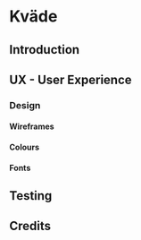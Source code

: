 # Kväde

## Introduction

## UX - User Experience

### Design
#### Wireframes
#### Colours
#### Fonts

## Testing

## Credits
